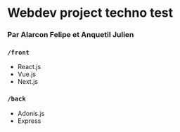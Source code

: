 # Webdev project techno test
### Par Alarcon Felipe et Anquetil Julien

### `/front`
- React.js
- Vue.js
- Next.js


### `/back`
- Adonis.js
- Express